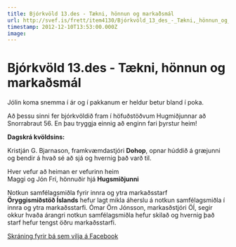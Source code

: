 ```yaml
---
title: Bjórkvöld 13.des - Tækni, hönnun og markaðsmál
url: http://svef.is/frett/item4130/Bjórkvöld_13_des_-_Tækni,_hönnun_og_markaðsmál
timestamp: 2012-12-10T13:53:00.000Z
image: 
---
```


# Bjórkvöld 13.des - Tækni, hönnun og markaðsmál

Jólin koma snemma í ár og í pakkanum er heldur betur bland í poka.

Að þessu sinni fer bjórkvöldið fram í höfuðstöðvum Hugmiðjunnar að Snorrabraut 56\. En þau tryggja einnig að enginn fari þyrstur heim!

**Dagskrá kvöldsins:**

Kristján G. Bjarnason, framkvæmdastjóri **Dohop**, opnar húddið á græjunni og bendir á hvað sé að sjá og hvernig það varð til.

Hver vefur að heiman er vefurinn heim  
Maggi og Jón Frí, hönnuðir hjá **Hugsmiðjunni**

Notkun samfélagsmiðla fyrir innra og ytra markaðsstarf  
**Öryggismiðstöð Íslands** hefur lagt mikla áherslu á notkun samfélagsmiðla í innra og ytra markaðsstarfi. Ómar Örn Jónsson, markasðstjóri ÖÍ, segir okkur hvaða árangri notkun samfélagsmiðla hefur skilað og hvernig það starf hefur tengst öðru markaðsstarfi.

[Skráning fyrir þá sem vilja á Facebook](http://www.facebook.com/events/132667216888720/)
